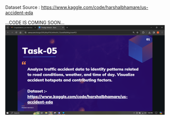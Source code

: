 Dataset Source : https://www.kaggle.com/code/harshalbhamare/us-accident-eda

...CODE IS COMING SOON...
<img src="1.png" width="800" /></a>



